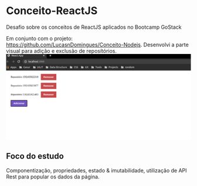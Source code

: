 # Conceito-ReactJS
Desafio sobre os conceitos de ReactJS aplicados no Bootcamp GoStack

Em conjunto com o projeto: https://github.com/LucasnDomingues/Conceito-Nodejs.
Desenvolvi a parte visual para adição e exclusão de reposítórios.
<img src='./assets/2020-06-17_20-04.png' />

## Foco do estudo
Componentização, propriedades, estado &  imutabilidade, utilização de API Rest para popular os dados da página.
